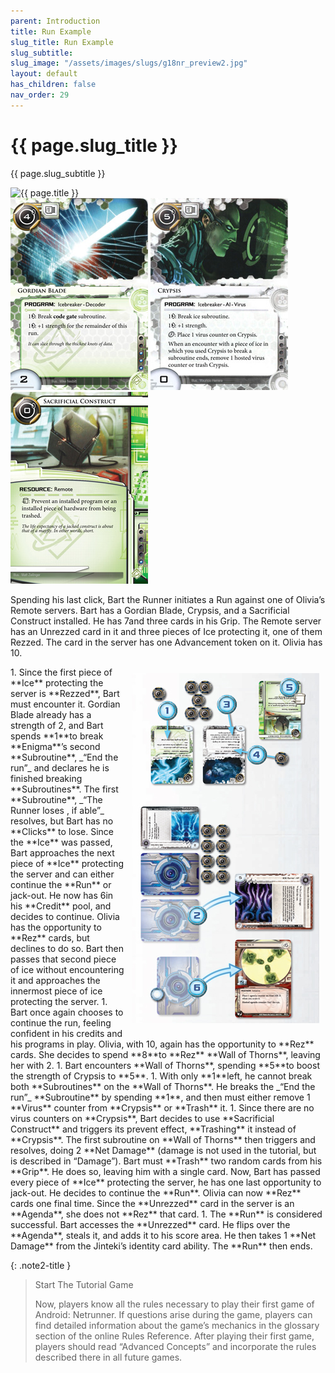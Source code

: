 ```yaml
---
parent: Introduction
title: Run Example
slug_title: Run Example
slug_subtitle:
slug_image: "/assets/images/slugs/g18nr_preview2.jpg"
layout: default
has_children: false
nav_order: 29
---
```

<div class="slug">
    <div class="title-container">
        <h1 class="page-slug_title">{{ page.slug_title }}</h1>
        <p class="page-slug_subtitle">{{ page.slug_subtitle }}</p>
    </div>
    <div class="image-container faded-left">
        <img src="{{ page.slug_image | relative_url }}" alt="{{ page.title }}" />
    </div>
</div>

<div class="red-box">
  <img src="/assets/images/introduction/run_example/01043_gordian_blade.jpg" alt="Image 1">
  <img src="/assets/images/introduction/run_example/01051_crypsis.jpg" alt="Image 2">
  <img src="/assets/images/introduction/run_example/01048_sacrificial_construct.jpg" alt="Image 3">
</div>

Spending his last click, <span class="red-font-b">Bart</span> the Runner initiates a <span class="grey2-font-b">Run</span> against one of <span class="blue-font-b">Olivia’s</span> <span class="grey2-font-b">Remote</span> servers. <span class="red-font-b">Bart</span> has a <span class="red-font-b">Gordian Blade</span>, <span class="red-font-b">Crypsis</span>, and a <span class="red-font-b">Sacrificial Construct</span> installed. He has<span class="red-font-b"> 7</span><span class="nic-red credit"></span>and three cards in his <span class="grey2-font-b">Grip</span>. The <span class="grey2-font-b">Remote</span> server has an <span class="grey2-font-b">Unrezzed</span> card in it and three pieces of <span class="grey2-font-b">Ice</span> protecting it, one of them <span class="grey2-font-b">Rezzed</span>. The card in the server has one <span class="grey2-font-b">Advancement</span> token on it. <span class="blue-font-b">Olivia</span> has<span class="blue-font-b"> 10</span><span class="nic credit"></span>.

<div style="float: right; margin: 10px;">
    <img src="/assets/images/introduction/runners_turn/run-example.jpg" alt="Image" />
</div>
1. Since the first piece of **Ice** protecting the server is **Rezzed**, <span class="red-font-b"><span class="red-font-b">Bart</span></span> must encounter it. Gordian Blade already has a strength of 2, and <span class="red-font-b"><span class="red-font-b">Bart</span></span> spends<span class="red-font"> **1**</span><span class="nic-red credit"></span>to break **Enigma**’s second **Subroutine**, _“End the run”_ and declares he is finished breaking **Subroutines**. The first **Subroutine**, _“The Runner loses <span class="nic-red click"></span>, if able”_ resolves, but <span class="red-font-b">Bart</span> has no **Clicks** to lose. Since the **Ice** was passed, <span class="red-font-b">Bart</span> approaches the next piece of **Ice** protecting the server and can either continue the **Run** or jack-out. He now has<span class="red-font-b"> 6</span><span class="nic-red credit"></span>in his **Credit** pool, and decides to continue. <span class="blue-font-b">Olivia</span> has the opportunity to **Rez** cards, but declines to do so. <span class="red-font-b">Bart</span> then passes that second piece of ice without encountering it and approaches the innermost piece of ice protecting the server.
1. <span class="red-font-b">Bart</span> once again chooses to continue the run, feeling confident in his credits and his programs in play. <span class="blue-font-b">Olivia</span>, with<span class="blue-font-b"> 10</span><span class="nic credit"></span>, again has the opportunity to **Rez** cards. She decides to spend<span class="blue-font-b"> **8**</span><span class="nic credit"></span>to **Rez** **Wall of Thorns**, leaving her with<span class="blue-font-b"> 2</span><span class="nic credit"></span>.
1. <span class="red-font-b">Bart</span> encounters **Wall of Thorns**, spending<span class="red-font"> **5**</span><span class="nic-red credit"></span>to boost the strength of Crypsis to **5**.
1. With only<span class="red-font"> **1**</span><span class="nic-red credit"></span>left, he cannot break both **Subroutines** on the **Wall of Thorns**. He breaks the _“End the run”_ **Subroutine** by spending<span class="red-font"> **1**</span><span class="nic-red credit"></span>, and then must either remove 1 **Virus** counter from **Crypsis** or **Trash** it. 
1. Since there are no virus counters on **Crypsis**, <span class="red-font-b">Bart</span> decides to use **Sacrificial Construct** and triggers its prevent effect, **Trashing** it instead of **Crypsis**. The first subroutine on **Wall of Thorns** then triggers and resolves, doing 2 **Net Damage** (damage is not used in the tutorial, but is described in “Damage”). <span class="red-font-b">Bart</span> must **Trash** two random cards from his **Grip**. He does so, leaving him with a single card. Now, <span class="red-font-b">Bart</span> has passed every piece of **Ice** protecting the server, he has one last opportunity to jack-out. He decides to continue the **Run**. <span class="blue-font-b">Olivia</span> can now **Rez** cards one final time. Since the **Unrezzed** card in the server is an **Agenda**, she does not **Rez** that card.
1. The **Run** is considered successful. <span class="red-font-b">Bart</span> accesses the **Unrezzed** card. He flips over the **Agenda**, steals it, and adds it to his score area. He then takes 1 **Net Damage** from the Jinteki’s identity card ability. The **Run** then ends.

{: .note2-title }
> Start The Tutorial Game
>
> Now, players know all the rules necessary to play their first game of Android: Netrunner. If questions arise during the game, players can find detailed information about the game’s mechanics in the glossary section of the online Rules Reference. After playing their first game, players should read “Advanced Concepts” and incorporate the rules described there in all future games.
